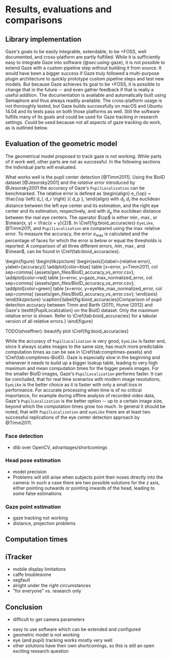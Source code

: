 # Results, evaluations and comparisons


## Library implementation

Gaze's goals to be easily integrable, extendable, to be +FOSS, well documented,
and cross-platform are partly fulfilled. While it is sufficiently easy to
integrate Gaze into software (@sec:using-gaze), it is not possible to extend
Gaze with a custom pipeline step without building it from source. It would have
been a bigger success if Gaze truly followed a multi-purpose plugin architecture
to quickly prototype custom pipeline steps and test new models. But because Gaze
achieves its goal to be +FOSS, it is possible to change that in the future --
and even gather feedback if that is really a useful addition. The documentation
is available and automatically built using Semaphore and thus always readily
available. The cross-platform usage is not thoroughly tested, but Gaze builds
successfully on macOS and Ubuntu 14.04 and its tests pass on both those
platforms as well. Still the software fulfills many of its goals and could be
used for Gaze tracking in research settings. *Could* be used because not all
aspects of gaze tracking do work, as is outlined below.


## Evaluation of the geometric model

The geometrical model proposed to track gaze is not working. While parts of it
work well, other parts are not as successful. In the following sections the
individual parts will evaluated.

What works well is the pupil center detection [@Timm2011]. Using
the BioID dataset [@Jesorsky2001] and the *relative error* introduced by @Jesorsky2001
the accuracy of Gaze's `PupilLocalization` can be benchmarked. The relative error
is defined as
\begin{align}
e_{\op} = \frac{\op \left( d_l, d_r \right) }{ d_p },
\end{align}
with $d_l, d_r$ the euclidean distance between the left eye center and its
estimation, and the right eye center and its estimation, respectively, and with
$d_p$ the euclidean distance between the real eye centers. The operator $\op$
is either $\min$, $\max$, or $\mean(x, y) = \frac{x + y}{2}$. In
\Cref{fig:bioid_accuracies} `EyeLike`, @Timm2011, and `PupilLocalization` are
compared using the $\max$ relative error. To measure the accuracy,
the error $e_{\max}$ is calculated and the percentage of faces for which the
error is below or equal the thresholds is reported. A comparison of all three
different errors, $\min, \max,$ and $\mean$, can be found in
\Cref{tab:bioid_accuracies}.

\begin{figure}
    \begin{tikzpicture}
        \begin{axis}[xlabel={relative error}, ylabel={accuracy}]
            \addplot[color=blue] table [x=error, y=Timm2011, col sep=comma] {assets/gen_files/BioID_accuracy_vs_error.csv};
            \addplot[color=red] table [x=error, y=gaze_max_normalized_error, col sep=comma] {assets/gen_files/BioID_accuracy_vs_error.csv};
            \addplot[color=green] table [x=error, y=eyelike_max_normalized_error, col sep=comma] {assets/gen_files/BioID_accuracy_vs_error.csv};
        \end{axis}
    \end{tikzpicture}
    \caption{\label{fig:bioid_accuracies}Comparison of pupil detection accuracy between Timm and Barth (2011), Hume (2012) and Gaze's \texttt{PupilLocalization} on the BioID dataset. Only the maximum relative error is shown. Refer to \Cref{tab:bioid_accuracies} for a tabular version of all relative errors.}
\end{figure}

TODO(shoeffner): beautify plot \Cref{fig:bioid_accuracies}

While the accuracy of `PupilLocalization` is very good, `EyeLike` is faster
and, since it always scales images to the same size, has much more predictable
computation times as can be see in \Cref{tab:comptimes-pexels} and
\Cref{tab:comptimes-BioID}. Gaze is especially slow in the beginning and
whenever it needs to build up a bigger lookup table, leading to very high
maximum and mean computation times for the bigger pexels images. For the
smaller BioID images, Gaze's `PupilLocalization` performs faster. It can be
concluded, that for real time scenarios with modern image resolutions,
`EyeLike` is the better choice as it is faster with only a small loss in
performance. For accurate processing when time is of no critical importance,
for example during offline analysis of recorded video data, Gaze's
`PupilLocalization` is the better option -- up to a certain image size, beyond
which the computation times grow too much. In general it should be noted, that
with `PupilLocalization` and `eyeLike` there are at least  two successful
replications of the eye center detection approach by @Timm2011.


### Face detection

- dlib over OpenCV, advantages/shortcomings


### Head pose estimation

- model precision
- Problems will still arise when subjects point their noses directly into the
  camera: In such a case there are two possible solutions for the $z$ axis,
  either pointing outwards or pointing inwards of the head, leading to some false
  estimations.


### Gaze point estimation

- gaze tracking not working
- distance, projection problems


## Computation times


## iTracker

- mobile display limitations
- caffe troublesome
- segfault
- alright under the right circumstances
- "for everyone" vs. research only


## Conclusion

* difficult to get camera parameters
- easy to use software which can be extended and configured
- geometric model is not working
- eye (and pupil) tracking works mostly very well
- other solutions have their own shortcomings, so this is still an open exciting research question
